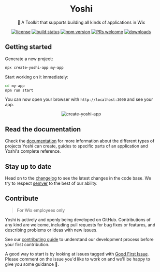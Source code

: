 <h1 align="center">Yoshi</h1>
<p align="center">🐉 A Toolkit that supports building all kinds of applications in Wix</p>

<p align="center">
  <a href="LICENSE.md"><img src="https://img.shields.io/badge/license-MIT-blue.svg" alt="license"></a>
  <a href="https://travis-ci.org/wix/yoshi"><img src="https://travis-ci.org/wix/yoshi.svg?branch=master" alt="build status"></a>
  <a href="https://www.npmjs.com/package/yoshi"><img src="https://img.shields.io/npm/v/yoshi.svg" alt="npm version"></a>
  <a href="CONTRIBUTING.md"><img src="https://img.shields.io/badge/PRs-welcome-brightgreen.svg" alt="PRs welcome"></a>
  <a href="https://www.npmjs.com/package/yoshi"><img src="https://img.shields.io/npm/dm/yoshi.svg" alt="downloads"></a>
</p>

## Getting started

Generate a new project:

```sh
npx create-yoshi-app my-app
```

Start working on it immediately:

```sh
cd my-app
npm run start
```

You can now open your browser with `http://localhost:3000` and see your app.

<p align="center">
  <img src="https://yoshi-assets.surge.sh/create-yoshi-app.gif" alt="create-yoshi-app">
</p>

## Read the documentation

Check the [documentation](https://wix.github.io/yoshi) for more information about the different types of projects Yoshi can create, guides to specific parts of an application and Yoshi's complete reference.

## Stay up to date

Head on to the [changelog](https://github.com/wix/yoshi/blob/master/CHANGELOG.md) to see the latest changes in the code base. We try to respect [semver](https://semver.org) to the best of our ability.

## Contribute

> For Wix employees only

Yoshi is actively and openly being developed on GitHub. Contributions of any kind are welcome, including pull requests for bug fixes or features, and describing problems or ideas with new issues.

See our [contributing guide](https://github.com/wix/yoshi/blob/master/CONTRIBUTING.md) to understand our development process before your first contribution.

A good way to start is by looking at issues tagged with [Good First Issue](https://github.com/wix/yoshi/issues?utf8=%E2%9C%93&q=is%3Aissue+is%3Aopen+label%3A%22%F0%9F%91%B6+Good+first+issue%22+). Please comment on the issue you'd like to work on and we'll be happy to give you some guidance 🙏.

